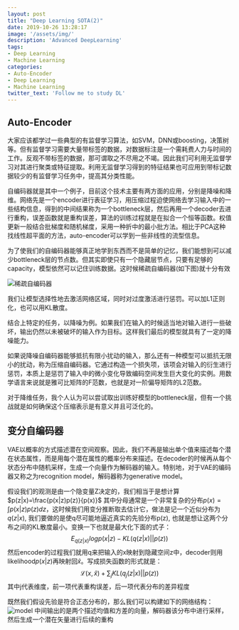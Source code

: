 ```yaml
---
layout: post
title: "Deep Learning SOTA(2)"
date: 2019-10-26 13:28:17
image: '/assets/img/'
description: 'Advanced DeepLearning'
tags:
- Deep Learning
- Machine Learning
categories:
- Auto-Encoder
- Deep Learning
- Machine Learning 
twitter_text: 'Follow me to study DL'
---
```


## Auto-Encoder

大家应该都学过一些典型的有监督学习算法，如SVM，DNN或boosting，决策树等。但有监督学习需要大量带标签的数据，对数据标注是一个需耗费人力与时间的工作。反观不带标签的数据，那可谓取之不尽用之不竭。因此我们可利用无监督学习对其进行聚类或特征提取。利用无监督学习得到的特征结果也可应用到带标记数据较少的有监督学习任务中，提高其分类性能。

自编码器就是其中一个例子，目前这个技术主要有两方面的应用，分别是降噪和降维。网络先是一个encoder进行表征学习，用压缩过程迫使网络去学习输入中的一些结构信息，得到的中间结果称为一个bottleneck层，然后再用一个decoder去进行重构，误差函数就是重构误差，算法的训练过程就是在拟合一个恒等函数。权值更新一般结合批梯度和随机梯度，采用一种折中的最小批方法。相比于PCA这种找线性超平面的方法，auto-encoder可以学到一些非线性的流型信息。

为了使我们的自编码器能够真正地学到东西而不是简单的记忆，我们能想到可以减少bottleneck层的节点数。但其实即使只有一个隐藏层节点，只要有足够的capacity，模型依然可以记住训练数据。这时候稀疏自编码器(如下图)就十分有效

![稀疏自编码器]()

我们让模型选择性地去激活网络区域，同时对过度激活进行惩罚。可以加L1正则化，也可以用KL散度。

结合上特定的任务，以降噪为例。如果我们在输入的时候适当地对输入进行一些破坏，输出仍然以未被破坏的输入作为目标。这样我们最后的模型就具有了一定的降噪能力。

如果说降噪自编码器能够抵抗有限小扰动的输入，那么还有一种模型可以抵抗无限小的扰动，称为压缩自编码器。它通过构造一个损失项，该项会对输入的衍生进行惩罚，本质上是惩罚了输入中的微小变化导致编码空间发生巨大变化的实例。用数学语言来说就是雅可比矩阵的F范数，也就是对一阶偏导矩阵的L2范数。

对于降维任务，我个人认为可以尝试取出训练好模型的bottleneck层，但有一个挑战就是如何确保这个压缩表示是有意义并且可泛化的。

## 变分自编码器

VAE以概率的方式描述潜在空间观察。因此，我们不再是输出单个值来描述每个潜在状态属性，而是用每个潜在属性的概率分布来描述。在decoder的时候再从每个状态分布中随机采样，生成一个向量作为解码器的输入。特别地，对于VAE的编码器又称之为recognition model，解码器称为generative model。

假设我们的观测是由一个隐变量Z决定的，我们相当于是想计算$p(z|x)=\frac{p(x|z)p(z)}{p(x)}$ 其中分母通常是一个非常复杂的分布$p(x) = \int p(x|z)p(z)dz$，这时候我们用变分推断取去估计它，做法是记一个近似分布为$q(z|x)$, 我们要做的是使q尽可能地逼近真实的先验分布p(z), 也就是想让这两个分布之间的KL散度最小。变换一下也就是最大化下面的式子：
$$
E_{q(z|x)}logp(x|z)- KL(q(z|x)||p(z))
$$
然后encoder的过程我们就用q来把输入的x映射到隐藏空间z中，decoder则用likelihood$p(x|z)$再映射回$\hat{x}$。写成损失函数的形式就是：
$$
\mathcal{L}(x,\hat{x}) + \sum_{j} KL(q_j(z|x) || p(z))
$$
其中j代表维度，前一项代表重构误差，后一项代表分布的差异程度

既然我们假设先验是符合正态分布的，那么我们可以构建如下的网络结构：![model]() 中间输出的是两个描述均值和方差的向量，解码器该分布中进行采样，然后生成一个潜在矢量进行后续的重构



